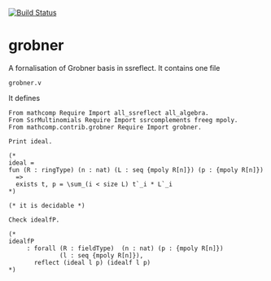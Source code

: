 [![Build Status](https://travis-ci.org/thery/grobner.svg?branch=master)](https://travis-ci.org/thery/grobner)

# grobner
A fornalisation of Grobner basis in ssreflect.
It contains one file

``grobner.v``

It defines

```coq
From mathcomp Require Import all_ssreflect all_algebra.
From SsrMultinomials Require Import ssrcomplements freeg mpoly.
From mathcomp.contrib.grobner Require Import grobner.

Print ideal.

(*
ideal =
fun (R : ringType) (n : nat) (L : seq {mpoly R[n]}) (p : {mpoly R[n]})
  =>
  exists t, p = \sum_(i < size L) t`_i * L`_i
*)

(* it is decidable *)

Check idealfP.

(*
idealfP
     : forall (R : fieldType)  (n : nat) (p : {mpoly R[n]})
              (l : seq {mpoly R[n]}),
       reflect (ideal l p) (idealf l p)
*)
```
